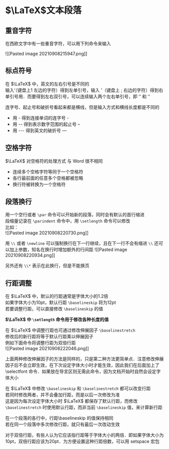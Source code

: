 # $\LaTeX$文本段落
## 重音字符
在西欧文字中有一些重音字符，可以用下列命令来输入

![[Pasted image 20210908215947.png]]

## 标点符号
在 $\LaTeX$ 中，英文的左右引号是不同的  
输入‘（键盘上1 左边的字符）得到左单引号，输入 ’（键盘上 ; 右边的字符）得到右单引号用．而要得到左右双引号，可以连续输入两个左右单引号，即 ‘‘ 和 ’’

连字号、起止号和破折号看起来都是横线，但是输入方式和横线长度都是不同的
+ 用 - 得到连接单词的连字号 -
+ 用 -- 得到表示数字范围的起止号  –
+ 用 --- 得到英文的破折号 —

## 空格字符
$\LaTeX$ 对空格符的处理方式 与 Word 很不相同  
+ 连续多个空格字符等同于一个空格符
+ 各行最前面的任意多个空格都被忽略
+ 换行符被转换为一个空格符

## 段落换行
用一个空行或者 `\par` 命令可以开始新的段落，同时会有默认的首行缩进    
段缩量记录在 `\parindent` 命令中，用 `\setlength` 命令可以修改  
比如：  
![[Pasted image 20210908220730.png]]

用 `\\` 或者 `\newline` 可以强制换行在下一行继续，且在下一行不会有缩进
`\\` 还可以加上参数，知名在换行时增加额外的行间距
![[Pasted image 20210908220934.png]]

另外还有 `\\*` 表示在此换行，但是不能换页

## 行距调整
在 $\LaTeX$ 中，默认的行距通常是字体大小的1.2倍  
如果字体大小为10pt，默认行距 `\baselineskip` 将为12pt  
若要调整行距，可以直接修改 `\baselineskip` 的值

**$\LaTeX$ 中 `\setlength` 命令用于修改各种长度的值**

在 $\LaTeX$ 中调整行距也可通过修改伸展因子 `\baselinestretch`  
修改后的新行距将等于默认行距乘以伸展因子  
例如下面命令将调整行距为双倍行距  
![[Pasted image 20210908222046.png]]

上面两种修改伸展因子的方法是同样的，只是第二种方法更简单点．注意修改伸展因子后不会立即生效，在下次设定字体大小时才能生效，因此我们在后面加上了 \selectfont 命令．如果放在导言区则无需此命令，因为文档开始时自然会设定字体大小

在 $\LaTeX$ 中修改 `\baselineskip` 和 `\baselinestretch` 都可以改变行距  
若同时修改两者，并不会叠加行距，而是以后一次修改为准  
这是因为每次设定字体大小时 $\LaTeX$ 都保存了默认行距，而修改 `\baselinestretch` 时使用默认行距，而非当前 `\baselineskip` 值，来计算新行距  

在一个段落的各行中，行距\baselineskip 的值保持相同  
若在同一个段落中多次修改行距，就只有最后一次改动生效

对于双倍行距，有些人认为它应该指行距等于字体大小的两倍．即如果字体大小为10pt，双倍行距应该为20pt．为方便设置这种行距倍数，可以用 setspace 宏包



